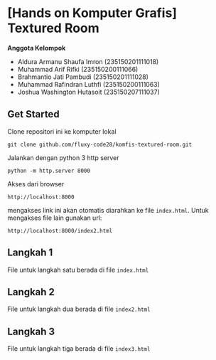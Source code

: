 # [Hands on Komputer Grafis] Textured Room

**Anggota Kelompok**
- Aldura Armanu Shaufa Imron (235150201111018)
- Muhammad Arif Rifki (235150200111066)
- Brahmantio Jati Pambudi (235150201111028)
- Muhammad Rafindran Luthfi (235150200111063)
- Joshua Washington Hutasoit (235150207111037)

## Get Started 
Clone repositori ini ke komputer lokal

```
git clone github.com/fluxy-code28/komfis-textured-room.git
```
Jalankan dengan python 3 http server 
```
python -m http.server 8000
```
Akses dari browser
```
http://localhost:8000
```
mengakses link ini akan otomatis diarahkan ke file `index.html`. Untuk mengakses file lain gunakan url:
```
http://localhost:8000/index2.html
```

## Langkah 1 

File untuk langkah satu berada di file `index.html`
## Langkah 2 

File untuk langkah dua berada di file `index2.html`
## Langkah 3 

File untuk langkah tiga berada di file `index3.html`
